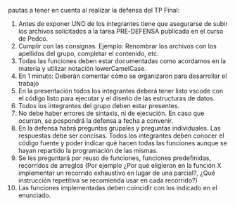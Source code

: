 pautas a tener en cuenta al realizar la defensa del TP Final:

1) Antes de exponer UNO de los integrantes tiene que asegurarse de subir los archivos solicitados a la tarea PRE-DEFENSA publicada en el curso de Pedco.
2) Cumplir con las consignas. Ejemplo: Renombrar los archivos con los apellidos del grupo, completar el contenido, etc.
3) Todas las funciones deben estar documentadas como acordamos en la materia y utilizar notación lowerCamelCase.
4) En 1 minuto: Deberán comentar cómo se organizaron para desarrollar el trabajo 
5) En la presentación todos los integrantes deberá tener listo vscode  con el código listo para ejecutar y el diseño de las estructuras de datos.
6) Todos los integrantes del grupo deben estar presentes.
7) No debe haber errores de sintaxis, ni de ejecución. En caso que ocurran, se pospondrá la defensa a fecha a convenir.
8) En la defensa habrá preguntas grupales y preguntas individuales. Las respuestas debe ser concisas. Todos los integrantes deben conocer el código fuente y poder indicar qué hacen todas las funciones aunque se hayan repartido la programación de las mismas.
9) Se les preguntará por reuso de funciones, funciones predefinidas, recorridos de arreglos (Por ejemplo ¿Por qué eligieron en la función X implementar un recorrido exhaustivo en lugar de una parcial?, ¿Qué instrucción repetitiva se recomienda usar en cada recorrido?)
10) Las funciones implementadas deben coincidir con los indicado en el enunciado.
